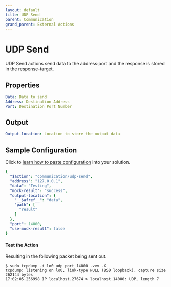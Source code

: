 ```yaml
---
layout: default
title: UDP Send
parent: Communication
grand_parent: External Actions
---
```


# UDP Send
UDP Send actions send data to the address:port and the response is stored in the response-target.

## Properties
```yaml
Data: Data to send
Address: Destination Address
Port: Destination Port Number
```

## Output
```yaml
Output-location: Location to store the output data
```


## Sample Configuration
Click to [learn how to paste configuration](https://docs.apiautoflow.com/docs/tutorial-video/course-1-basics/lesson-10-organization/#paste-configuration) into your solution.


```yaml
{
  "$action": "communication/udp-send",
  "address": "127.0.0.1",
  "data": "Testing",
  "mock-result": "success",
  "output-location": {
    "__$afref__": "data",
    "path": [
      "result"
    ]
  },
  "port": 14000,
  "use-mock-result": false
}
```

#### Test the Action
Resulting in the following packet being sent out.

```console
$ sudo tcpdump -i lo0 udp port 14000 -vvv -X
tcpdump: listening on lo0, link-type NULL (BSD loopback), capture size 262144 bytes
17:02:05.256998 IP localhost.27674 > localhost.14000: UDP, length 7
```